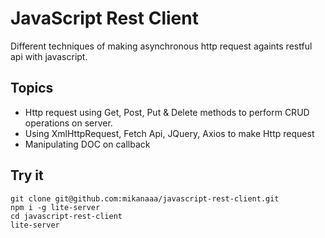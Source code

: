# JavaScript Rest Client
Different techniques of making asynchronous http request againts restful api with javascript.

## Topics
* Http request using Get, Post, Put & Delete methods to perform CRUD operations on server.
* Using XmlHttpRequest, Fetch Api, JQuery, Axios to make Http request
* Manipulating DOC on callback

## Try it
```
git clone git@github.com:mikanaaa/javascript-rest-client.git
npm i -g lite-server
cd javascript-rest-client
lite-server
```
